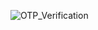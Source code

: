 ![OTP_Verification](https://github.com/user-attachments/assets/4a2e3ff5-b7ac-4a1d-804e-5c17d14dd6bb)
